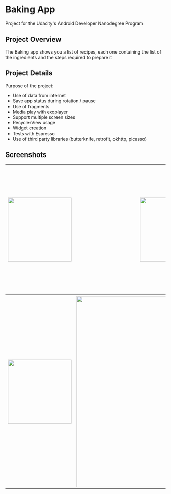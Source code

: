 # Baking App
Project for the Udacity's Android Developer Nanodegree Program
## Project Overview
The Baking app shows you a list of recipes, each one containing the list of the ingredients and the steps required to prepare it

## Project Details
Purpose of the project:
- Use of data from internet
- Save app status during rotation / pause
- Use of fragments
- Media play with exoplayer
- Support multiple screen sizes
- RecyclerView usage
- Widget creation
- Tests with Espresso
- Use of third party libraries (butterknife, retrofit, okhttp, picasso)

## Screenshots

<table style="width:100%">
  <tr>
    <th><img src="https://user-images.githubusercontent.com/36500094/39081812-50139170-4548-11e8-9be0-6ae071f33411.jpg" width="200"/></th>
    <th><img src="https://user-images.githubusercontent.com/36500094/39081817-5c1660e2-4548-11e8-9f01-1449a2e3ef74.jpg" width="200"/></th>
    <th><img src="https://user-images.githubusercontent.com/36500094/39081822-67b9bd54-4548-11e8-960a-2bd9516ab3c6.jpg" width="400"/></th>
  </tr>
  <tr> 
    <th><img src="https://user-images.githubusercontent.com/36500094/39081827-7782e102-4548-11e8-92d3-d0dc8053baa7.jpg" width="200"/></th>
    <th><img src="https://user-images.githubusercontent.com/36500094/39081831-81abf312-4548-11e8-925d-b5801b5834e5.jpg" width="600"/></th>

  </tr>
</table>


